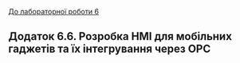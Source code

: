 [До лабораторної роботи 6](lab6.md)

## Додаток 6.6. Розробка HMI для мобільних гаджетів та їх інтегрування через OPC



